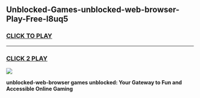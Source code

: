 
## Unblocked-Games-unblocked-web-browser-Play-Free-l8uq5
<h3>
<a href="https://premium76.site?title=unblocked-web-browser&ref=21A">CLICK TO PLAY</a></h3>
<hr>

<h3>
<a href="https://premium76.site?title=unblocked-web-browser&ref=21A">CLICK 2 PLAY</a>
  
</h3>

<a href="https://premium76.site?title=unblocked-web-browser&ref=21A"><img src="https://clearcache.store/games.png"></a>


**unblocked-web-browser games unblocked: Your Gateway to Fun and Accessible Online Gaming**

